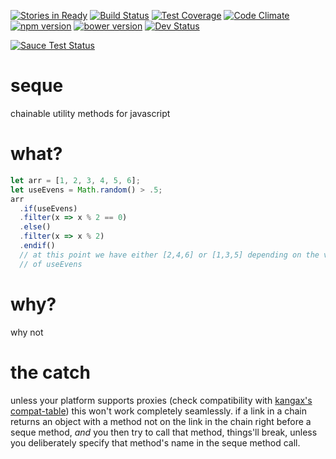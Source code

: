 [![Stories in Ready](https://badge.waffle.io/skeate/seque.png?label=ready&title=Ready)](https://waffle.io/skeate/seque)
[![Build Status](https://travis-ci.org/skeate/seque.svg?branch=master)](https://travis-ci.org/skeate/seque)
[![Test Coverage](https://codeclimate.com/github/skeate/seque/badges/coverage.svg)](https://codeclimate.com/github/skeate/seque/coverage)
[![Code Climate](https://codeclimate.com/github/skeate/seque/badges/gpa.svg)](https://codeclimate.com/github/skeate/seque)
[![npm version](https://badge.fury.io/js/seque.svg)](http://badge.fury.io/js/seque)
[![bower version](https://badge.fury.io/bo/seque.svg)](http://badge.fury.io/bo/seque)
[![Dev Status](https://david-dm.org/skeate/seque/dev-status.svg)](https://david-dm.org/skeate/seque#info=devDependencies&view=table)

[![Sauce Test Status](https://saucelabs.com/browser-matrix/seque-tests.svg)](https://saucelabs.com/u/seque-tests)

# seque
chainable utility methods for javascript

# what?

```javascript
let arr = [1, 2, 3, 4, 5, 6];
let useEvens = Math.random() > .5;
arr
  .if(useEvens)
  .filter(x => x % 2 == 0)
  .else()
  .filter(x => x % 2)
  .endif()
  // at this point we have either [2,4,6] or [1,3,5] depending on the value
  // of useEvens
```

# why?

why not

# the catch

unless your platform supports proxies (check compatibility with [kangax's
compat-table](https://kangax.github.io/compat-table/es6/#Proxy)) this won't work
completely seamlessly. if a link in a chain returns an object with a method not
on the link in the chain right before a seque method, *and* you then try to call
that method, things'll break, unless you deliberately specify that method's name
in the seque method call.

